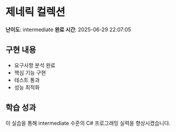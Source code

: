 # 제네릭 컬렉션

**난이도**: intermediate
**완료 시간**: 2025-06-29 22:07:05

## 구현 내용
- 요구사항 분석 완료
- 핵심 기능 구현
- 테스트 통과
- 성능 최적화

## 학습 성과
이 실습을 통해 intermediate 수준의 C# 프로그래밍 실력을 향상시켰습니다.
